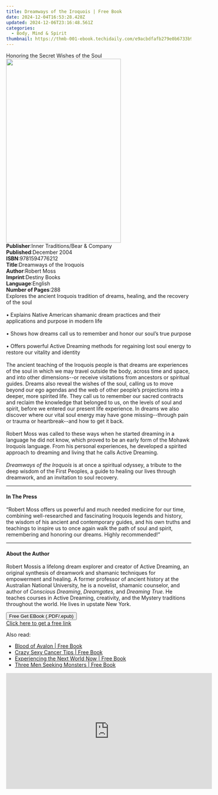 ```yaml
---
title: Dreamways of the Iroquois | Free Book
date: 2024-12-04T16:53:28.428Z
updated: 2024-12-06T23:16:48.561Z
categories:
  - Body, Mind & Spirit
thumbnail: https://thmb-001-ebook.techidaily.com/e9acbdfafb279e0b6733b9ceefe71a169033528370460e9c6c0c5a875bad034e.jpg
---
```

<main id="book-container">
  <div class="flex flex-col">
    <div class="book-brief flex-1 py-6 px-4 sm:p-6 md:py-10 md:px-8">
      <!-- brief-->
      <div class="book-brief-main">Honoring the Secret Wishes of the Soul</div>
    </div>
    <div
      class="book-meta-info flex-1 grid gap-4 col-start-1 col-end-3 row-start-1 sm:mb-6 sm:grid-cols-4 lg:gap-6 lg:col-start-2 lg:row-end-6 lg:row-span-6 lg:mb-0"
    >
      <div
        class="book-meta-info-left place-content-center mt-4 p-4 text-sm leading-6 col-start-2 col-span-2 dark:text-slate-400"
      >
        <img
          class="w-full h-500 object-cover rounded-lg sm:h-255 sm:col-span-2 lg:col-span-full"
          src="https://img-001-ebook.techidaily.com/4084739d2bbab1d28f3c0602c5458395bf110c2cf75bc14002b7697b856f3cfc.jpg"
          alt=""
          width="312"
          height="500"
        />
      </div>
      <div
        class="book-meta-info-right mt-2 col-start-1 row-start-2 col-span-3 self-center"
      >
        <!-- meta data  -->
        <div class="flex flex-col px-4 md:px-8">
          <div class="flex-1">
            <strong>Publisher</strong>:<span class="px-2"
              >Inner Traditions/Bear &amp; Company</span
            >
          </div>
          <div class="flex-1">
            <strong>Published</strong>:<span class="px-2">December 2004</span>
          </div>
          <div class="flex-1">
            <strong>ISBN</strong>:<span class="px-2">9781594776212</span>
          </div>
          <div class="flex-1">
            <strong>Title</strong>:<span class="px-2"
              >Dreamways of the Iroquois</span
            >
          </div>
          <div class="flex-1">
            <strong>Author</strong>:<span class="px-2">Robert Moss</span>
          </div>
          <div class="flex-1">
            <strong>Imprint</strong>:<span class="px-2">Destiny Books</span>
          </div>
          <div class="flex-1">
            <strong>Language</strong>:<span class="px-2">English</span>
          </div>
          <div class="flex-1">
            <strong>Number of Pages</strong>:<span class="px-2">288</span>
          </div>
        </div>
      </div>
    </div>
    <div class="book-description flex-1 py-6 px-4 sm:p-6 md:py-10 md:px-8">
      <div class="book-description-main">
        <div accordion-content="" id="description">
          Explores the ancient Iroquois tradition of dreams, healing, and the
          recovery of the soul<br /><br />• Explains Native American shamanic
          dream practices and their applications and purpose in modern life<br /><br />•
          Shows how dreams call us to remember and honor our soul’s true
          purpose<br /><br />• Offers powerful Active Dreaming methods for
          regaining lost soul energy to restore our vitality and identity<br /><br />The
          ancient teaching of the Iroquois people is that dreams are experiences
          of the soul in which we may travel outside the body, across time and
          space, and into other dimensions--or receive visitations from
          ancestors or spiritual guides. Dreams also reveal the wishes of the
          soul, calling us to move beyond our ego agendas and the web of other
          people’s projections into a deeper, more spirited life. They call us
          to remember our sacred contracts and reclaim the knowledge that
          belonged to us, on the levels of soul and spirit, before we entered
          our present life experience. In dreams we also discover where our
          vital soul energy may have gone missing--through pain or trauma or
          heartbreak--and how to get it back.<br /><br />Robert Moss was called
          to these ways when he started dreaming in a language he did not know,
          which proved to be an early form of the Mohawk Iroquois language. From
          his personal experiences, he developed a spirited approach to dreaming
          and living that he calls Active Dreaming.<br /><br /><i
            >Dreamways of the Iroquois </i
          >is at once a spiritual odyssey, a tribute to the deep wisdom of the
          First Peoples, a guide to healing our lives through dreamwork, and an
          invitation to soul recovery.
        </div>
        <div class="accordion-fader"></div>
      </div>
    </div>
    <div class="book-excerpts flex-1 py-6 px-4 sm:p-6 md:py-10 md:px-8">
      <!-- excerpts-->
      <div class="book-excerpts-main">
        <hr />
        <h4 class="placeholder placeholder-heading">
          <span>In The Press</span>
        </h4>
        <p>
          “Robert Moss offers us powerful and much needed medicine for our time,
          combining well-researched and fascinating Iroquois legends and
          history, the wisdom of his ancient and contemporary guides, and his
          own truths and teachings to inspire us to once again walk the path of
          soul and spirit, remembering and honoring our dreams. Highly
          recommended!”
        </p>
      </div>
    </div>
    <div class="book-about-author flex-1 py-6 px-4 sm:p-6 md:py-10 md:px-8">
      <!-- about author-->
      <div class="book-main-author-main">
        <hr />
        <h4 class="placeholder placeholder-heading">
          <span>About the Author</span>
        </h4>
        <p>
          Robert Mossis a lifelong dream explorer and creator of Active
          Dreaming, an original synthesis of dreamwork and shamanic techniques
          for empowerment and healing. A former professor of ancient history at
          the Australian National University, he is a novelist, shamanic
          counselor, and author of <i>Conscious Dreaming</i>, <i>Dreamgates</i>,
          and <i>Dreaming True</i>. He teaches courses in Active Dreaming,
          creativity, and the Mystery traditions throughout the world. He lives
          in upstate New York.
        </p>
      </div>
    </div>
    <div class="book-free-get flex-1 py-6 px-4 sm:p-6 md:py-10 md:px-8">
      <button
        id="btn-free-get"
        class="bg-blue-500 hover:bg-blue-700 text-white font-bold py-2 px-4 rounded"
      >
        Free Get EBook (.PDF/.epub)
      </button>
      <div id="countdown-display" class="px-2 text-lg mt-2"></div>
      <a
        id="free-link"
        class="hidden bg-blue-500 hover:bg-blue-700 text-white font-bold py-2 px-4 rounded"
        href="https://www.ebooks.com/en-us/book/95782676/dreamways-of-the-iroquois/robert-moss/"
        target="_blank"
        >Click here to get a free link</a
      >
    </div>
    <script>
      let countdownTime = 0;
      let countdownInterval = null;
      document
        .getElementById('btn-free-get')
        .addEventListener('click', startCountdown);
      function startCountdown() {
        countdownTime = new Date().getTime() + 60000 * 3;
        countdownInterval = setInterval(updateCountdown, 1000);
        document.getElementById('btn-free-get').disabled = true;
        document
          .getElementById('btn-free-get')
          .classList.add('bg-gray-500', 'cursor-not-allowed');
      }
      function updateCountdown() {
        let currentTime = new Date().getTime();
        let timeLeft = countdownTime - currentTime;
        let secondsLeft = Math.floor(timeLeft / 1000);
        document.getElementById('countdown-display').innerHTML =
          `Remaining time: ${secondsLeft} seconds.`;
        if (secondsLeft <= 0) {
          clearInterval(countdownInterval);
          document.getElementById('btn-free-get').classList.add('hidden');
          document.getElementById('free-link').classList.remove('hidden');
          document.getElementById('countdown-display').innerHTML = '';
        }
      }
    </script>
  </div>
</main>

<ins class="adsbygoogle"
      style="display:block"
      data-ad-client="ca-pub-7571918770474297"
      data-ad-slot="8358498916"
      data-ad-format="auto"
      data-full-width-responsive="true"></ins>
    

<span class="atpl-alsoreadstyle">Also read:</span>
<div><ul>
<li><a href="https://novels-ebooks.techidaily.com/1757245--blood-of-avalon/"><u>Blood of Avalon | Free Book</u></a></li>
<li><a href="https://novels-ebooks.techidaily.com/1759790-9781599217239-crazy-sexy-cancer-tips/"><u>Crazy Sexy Cancer Tips | Free Book</u></a></li>
<li><a href="https://novels-ebooks.techidaily.com/175605-9781416500179-experiencing-the-next-world-now/"><u>Experiencing the Next World Now | Free Book</u></a></li>
<li><a href="https://novels-ebooks.techidaily.com/176192-9781416500575-three-men-seeking-monsters/"><u>Three Men Seeking Monsters | Free Book</u></a></li>
</ul></div>

<!-- affiliate ads begin -->
<iframe width="560" height="315" src="https://www.youtube.com/embed/YB7Ou4-iKVM?si=7Fq8iUwI8voccMLx" title="YouTube video player" frameborder="0" allow="accelerometer; autoplay; clipboard-write; encrypted-media; gyroscope; picture-in-picture; web-share" referrerpolicy="strict-origin-when-cross-origin" allowfullscreen></iframe>
<!-- affiliate ads end -->

